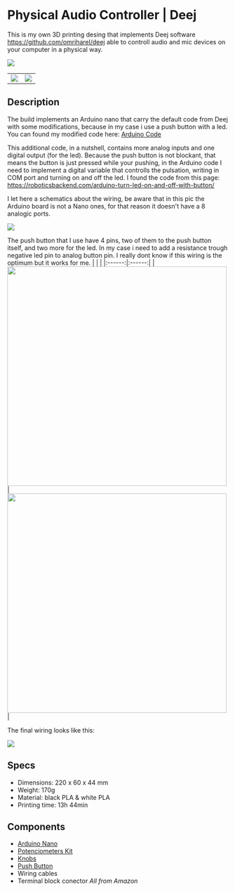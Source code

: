 # Physical Audio Controller | Deej
This is my own 3D printing desing that implements Deej software https://github.com/omriharel/deej able to controll audio and mic devices on your computer in a physical way.

![](https://github.com/Ipasky/AudioControllerDeej/blob/main/images/P03.jpg)

| | |
|:------:|:------:|
| ![](https://github.com/Ipasky/AudioControllerDeej/blob/main/images/P01.jpg) | ![](https://github.com/Ipasky/AudioControllerDeej/blob/main/images/P02.jpg) |

## Description
The build implements an Arduino nano that carry the default code from Deej with some modifications, because in my case i use a push button with a led. You can found my modified code here: [Arduino Code](https://github.com/Ipasky/AudioControllerDeej/blob/main/DeejArduinoCodeMod.ino)

This additional code, in a nutshell, contains more analog inputs and one digital output (for the led). Because the push button is not blockant, that means the button is just pressed while your pushing, in the Arduino code I need to implement a digital variable that controlls the pulsation, writing in COM port and turning on and off the led. I found the code from this page: https://roboticsbackend.com/arduino-turn-led-on-and-off-with-button/


I let here a schematics about the wiring, be aware that in this pic the Arduino board is not a Nano ones, for that reason it doesn't have a 8 analogic ports.

![](https://github.com/Ipasky/AudioControllerDeej/blob/main/images/DeejArduinoScheme.jpg)

The push button that I use have 4 pins, two of them to the push button itself, and two more for the led. In my case i need to add a resistance trough negative led pin to analog button pin. I really dont know if this wiring is the optimum but it works for me.
| | |
|:------:|:------:|
| <img src="https://github.com/Ipasky/AudioControllerDeej/blob/main/images/pushbutton.jpg" width="500" > | <img src="https://github.com/Ipasky/AudioControllerDeej/blob/main/images/pushbuttonpins.jpg" width="500" > |

The final wiring looks like this:

![](https://github.com/Ipasky/AudioControllerDeej/blob/main/images/interiorwiring.jpg)


## Specs
- Dimensions: 220 x 60 x 44 mm
- Weight: 170g
- Material: black PLA & white PLA
- Printing time: 13h 44min

## Components
- [Arduino Nano](https://www.amazon.es/dp/B078S8BJ8T?psc=1&ref=ppx_yo2ov_dt_b_product_details)
- [Potenciometers Kit](https://www.amazon.es/gp/product/B087Q9JVYD/ref=ppx_yo_dt_b_asin_title_o03_s01?ie=UTF8&psc=1)
- [Knobs](https://www.amazon.es/gp/product/B07DNBDFW8/ref=ppx_yo_dt_b_asin_title_o03_s00?ie=UTF8&psc=1)
- [Push Button](https://www.amazon.es/dp/B09Q8F5JR3?psc=1&ref=ppx_yo2ov_dt_b_product_details)
- Wiring cables
- Terminal block conector
*All from Amazon*
